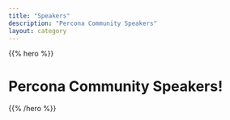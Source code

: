 ```yaml
---
title: "Speakers"
description: "Percona Community Speakers"
layout: category
---
```


{{% hero %}}

# Percona Community Speakers!

{{% /hero %}}
